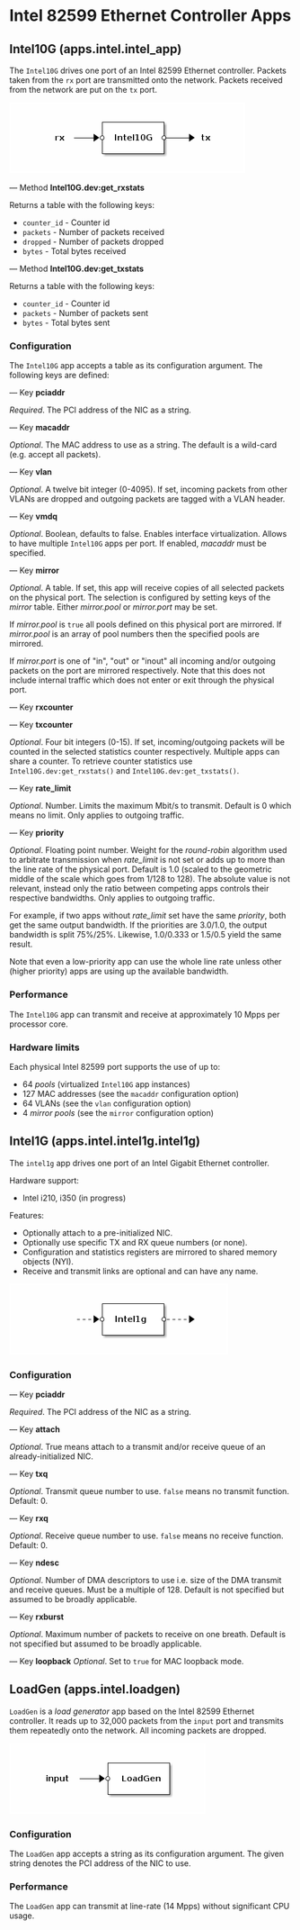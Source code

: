 # Intel 82599 Ethernet Controller Apps

## Intel10G (apps.intel.intel_app)

The `Intel10G` drives one port of an Intel 82599 Ethernet controller.
Packets taken from the `rx` port are transmitted onto the network.
Packets received from the network are put on the `tx` port.

![Intel10G](.images/Intel10G.png)

— Method **Intel10G.dev:get_rxstats**

Returns a table with the following keys:

* `counter_id` - Counter id
* `packets` - Number of packets received
* `dropped` - Number of packets dropped
* `bytes` - Total bytes received

— Method **Intel10G.dev:get_txstats**

Returns a table with the following keys:

* `counter_id` - Counter id
* `packets` - Number of packets sent
* `bytes` - Total bytes sent

### Configuration

The `Intel10G` app accepts a table as its configuration argument. The
following keys are defined:

— Key **pciaddr**

*Required*. The PCI address of the NIC as a string.

— Key **macaddr**

*Optional*. The MAC address to use as a string. The default is a
wild-card (e.g. accept all packets).

— Key **vlan**

*Optional*. A twelve bit integer (0-4095). If set, incoming packets from
other VLANs are dropped and outgoing packets are tagged with a VLAN
header.

— Key **vmdq**

*Optional*. Boolean, defaults to false. Enables interface
virtualization. Allows to have multiple `Intel10G` apps per port. If
enabled, *macaddr* must be specified.

— Key **mirror**

*Optional*. A table. If set, this app will receive copies of all selected
packets on the physical port. The selection is configured by setting keys
of the *mirror* table. Either *mirror.pool* or *mirror.port* may be set.

If *mirror.pool* is `true` all pools defined on this physical port are
mirrored. If *mirror.pool* is an array of pool numbers then the specified
pools are mirrored.

If *mirror.port* is one of "in", "out" or "inout" all incoming and/or
outgoing packets on the port are mirrored respectively.  Note that this
does not include internal traffic which does not enter or exit through
the physical port.

— Key **rxcounter**

— Key **txcounter**

*Optional*. Four bit integers (0-15). If set, incoming/outgoing packets
will be counted in the selected statistics counter respectively. Multiple
apps can share a counter. To retrieve counter statistics use
`Intel10G.dev:get_rxstats()` and `Intel10G.dev:get_txstats()`.

— Key **rate_limit**

*Optional*. Number. Limits the maximum Mbit/s to transmit. Default is 0
which means no limit. Only applies to outgoing traffic.

— Key **priority**

*Optional*. Floating point number. Weight for the *round-robin* algorithm
used to arbitrate transmission when *rate_limit* is not set or adds up to
more than the line rate of the physical port. Default is 1.0 (scaled to
the geometric middle of the scale which goes from 1/128 to 128). The
absolute value is not relevant, instead only the ratio between competing
apps controls their respective bandwidths. Only applies to outgoing
traffic.

For example, if two apps without *rate_limit* set have the same
*priority*, both get the same output bandwidth.  If the priorities are
3.0/1.0, the output bandwidth is split 75%/25%.  Likewise, 1.0/0.333 or
1.5/0.5 yield the same result.

Note that even a low-priority app can use the whole line rate unless other
(higher priority) apps are using up the available bandwidth.

### Performance

The `Intel10G` app can transmit and receive at approximately 10 Mpps per
processor core.

### Hardware limits

Each physical Intel 82599 port supports the use of up to:

* 64 *pools* (virtualized `Intel10G` app instances)
* 127 MAC addresses (see the `macaddr` configuration option)
* 64 VLANs (see the `vlan` configuration option)
* 4 *mirror pools* (see the `mirror` configuration option)

## Intel1G (apps.intel.intel1g.intel1g)

The `intel1g` app drives one port of an Intel Gigabit Ethernet
controller.

Hardware support:
- Intel i210, i350 (in progress)

Features:
- Optionally attach to a pre-initialized NIC.
- Optionally use specific TX and RX queue numbers (or none).
- Configuration and statistics registers are mirrored to shared memory objects (NYI).
- Receive and transmit links are optional and can have any name.

![Intel1G](.images/Intel1G.png)

### Configuration

— Key **pciaddr**

*Required*. The PCI address of the NIC as a string.

— Key **attach**

*Optional*. True means attach to a transmit and/or receive queue of an already-initialized NIC.

— Key **txq**

*Optional*. Transmit queue number to use. `false` means no transmit function. Default: 0.

— Key **rxq**

*Optional*. Receive queue number to use. `false` means no receive function. Default: 0.

— Key **ndesc**

*Optional*. Number of DMA descriptors to use i.e. size of the DMA
transmit and receive queues. Must be a multiple of 128. Default is not 
specified but assumed to be broadly applicable.

— Key **rxburst**

*Optional*. Maximum number of packets to receive on one
breath. Default is not specified but assumed to be broadly applicable.

— Key **loopback**
*Optional*. Set to `true` for MAC loopback mode.

## LoadGen (apps.intel.loadgen)

`LoadGen` is a *load generator* app based on the Intel 82599 Ethernet
controller. It reads up to 32,000 packets from the `input` port and
transmits them repeatedly onto the network. All incoming packets are
dropped.

![LoadGen](.images/LoadGen.png)

### Configuration

The `LoadGen` app accepts a string as its configuration argument. The
given string denotes the PCI address of the NIC to use.

### Performance

The `LoadGen` app can transmit at line-rate (14 Mpps) without significant
CPU usage.

